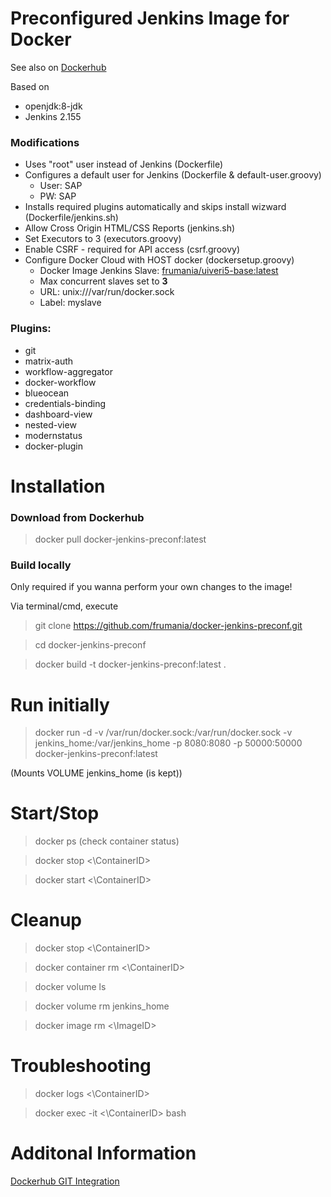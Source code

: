 # Preconfigured Jenkins Image for Docker

See also on [Dockerhub](https://hub.docker.com/r/frumania/docker-jenkins-preconf/)

Based on
* openjdk:8-jdk  
* Jenkins 2.155

### Modifications

* Uses "root" user instead of Jenkins (Dockerfile)
* Configures a default user for Jenkins (Dockerfile & default-user.groovy)
  * User: SAP
  * PW: SAP
* Installs required plugins automatically and skips install wizward (Dockerfile/jenkins.sh)
* Allow Cross Origin HTML/CSS Reports (jenkins.sh)
* Set Executors to 3 (executors.groovy)
* Enable CSRF - required for API access (csrf.groovy)
* Configure Docker Cloud with HOST docker (dockersetup.groovy)
  * Docker Image Jenkins Slave: [frumania/uiveri5-base:latest](https://hub.docker.com/r/frumania/uiveri5-base)
  * Max concurrent slaves set to **3**
  * URL: unix:///var/run/docker.sock
  * Label: myslave

### Plugins:

* git
* matrix-auth
* workflow-aggregator
* docker-workflow
* blueocean
* credentials-binding
* dashboard-view
* nested-view
* modernstatus
* docker-plugin

# Installation

### Download from Dockerhub

> docker pull docker-jenkins-preconf:latest 

### Build locally

Only required if you wanna perform your own changes to the image!  

Via terminal/cmd, execute
> git clone https://github.com/frumania/docker-jenkins-preconf.git  

> cd docker-jenkins-preconf  

> docker build -t docker-jenkins-preconf:latest .


# Run initially

> docker run -d -v /var/run/docker.sock:/var/run/docker.sock -v jenkins_home:/var/jenkins_home -p 8080:8080 -p 50000:50000 docker-jenkins-preconf:latest

(Mounts VOLUME jenkins_home (is kept))

# Start/Stop

> docker ps (check container status)  

> docker stop <\ContainerID\>  

> docker start <\ContainerID\>  


# Cleanup

> docker stop <\ContainerID\>  

> docker container rm <\ContainerID\>  

> docker volume ls  

> docker volume rm jenkins_home  

> docker image rm <\ImageID\>  


# Troubleshooting

> docker logs <\ContainerID\>  

> docker exec -it <\ContainerID\> bash  

# Additonal Information

[Dockerhub GIT Integration](https://ask.ericlin.info/post/2017/09/connect-your-repository-to-docker-hub-via-automated-build/)